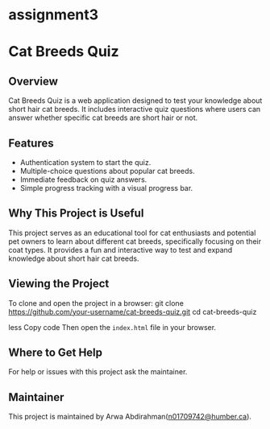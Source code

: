 # assignment3
 # Cat Breeds Quiz

## Overview
Cat Breeds Quiz is a web application designed to test your knowledge about short hair cat breeds. It includes interactive quiz questions where users can answer whether specific cat breeds are short hair or not.

## Features
- Authentication system to start the quiz.
- Multiple-choice questions about popular cat breeds.
- Immediate feedback on quiz answers.
- Simple progress tracking with a visual progress bar.

## Why This Project is Useful
This project serves as an educational tool for cat enthusiasts and potential pet owners to learn about different cat breeds, specifically focusing on their coat types. It provides a fun and interactive way to test and expand knowledge about short hair cat breeds.

## Viewing the Project
To clone and open the project in a browser:
git clone https://github.com/your-username/cat-breeds-quiz.git
cd cat-breeds-quiz

less
Copy code
Then open the `index.html` file in your browser.

## Where to Get Help
For help or issues with this project ask the maintainer.

## Maintainer
This project is maintained by Arwa Abdirahman(n01709742@humber.ca).  

